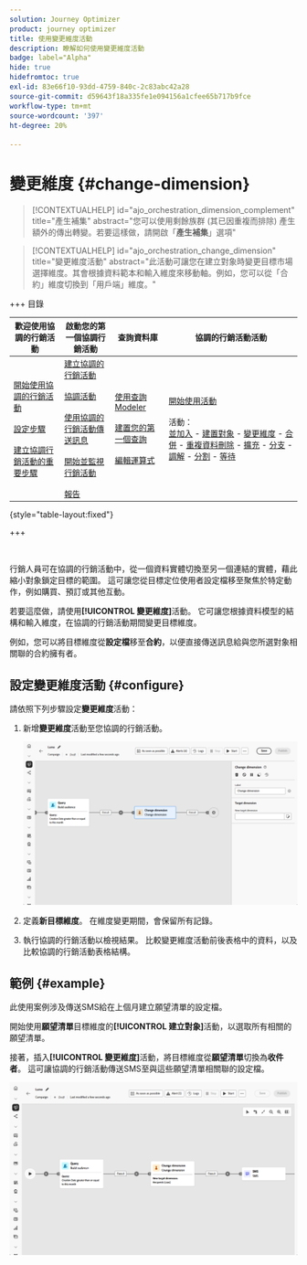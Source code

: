 ```yaml
---
solution: Journey Optimizer
product: journey optimizer
title: 使用變更維度活動
description: 瞭解如何使用變更維度活動
badge: label="Alpha"
hide: true
hidefromtoc: true
exl-id: 83e66f10-93dd-4759-840c-2c83abc42a28
source-git-commit: d59643f18a335fe1e094156a1cfee65b717b9fce
workflow-type: tm+mt
source-wordcount: '397'
ht-degree: 20%

---
```


# 變更維度 {#change-dimension}

>[!CONTEXTUALHELP]
>id="ajo_orchestration_dimension_complement"
>title="產生補集"
>abstract="您可以使用剩餘族群 (其已因重複而排除) 產生額外的傳出轉變。若要這樣做，請開啟「**產生補集**」選項"

>[!CONTEXTUALHELP]
>id="ajo_orchestration_change_dimension"
>title="變更維度活動"
>abstract="此活動可讓您在建立對象時變更目標市場選擇維度。其會根據資料範本和輸入維度來移動軸。例如，您可以從「合約」維度切換到「用戶端」維度。"

+++ 目錄

| 歡迎使用協調的行銷活動 | 啟動您的第一個協調行銷活動 | 查詢資料庫 | 協調的行銷活動活動 |
|---|---|---|---|
| [開始使用協調的行銷活動](../gs-orchestrated-campaigns.md)<br/><br/>[設定步驟](../configuration-steps.md)<br/><br/>[建立協調行銷活動的重要步驟](../gs-campaign-creation.md) | [建立協調的行銷活動](../create-orchestrated-campaign.md)<br/><br/>[協調活動](../orchestrate-activities.md)<br/><br/>[使用協調的行銷活動傳送訊息](../send-messages.md)<br/><br/>[開始並監視行銷活動](../start-monitor-campaigns.md)<br/><br/>[報告](../reporting-campaigns.md) | [使用查詢Modeler](../orchestrated-rule-builder.md)<br/><br/>[建置您的第一個查詢](../build-query.md)<br/><br/>[編輯運算式](../edit-expressions.md) | [開始使用活動](about-activities.md)<br/><br/>活動：<br/>[並加入](and-join.md) - [建置對象](build-audience.md) - [變更維度](change-dimension.md) - [合併](combine.md) - [重複資料刪除](deduplication.md) - [擴充](enrichment.md) - [分支](fork.md) - [調解](reconciliation.md) - [分割](split.md) - [等待](wait.md) |

{style="table-layout:fixed"}

+++

<br/>

行銷人員可在協調的行銷活動中，從一個資料實體切換至另一個連結的實體，藉此縮小對象鎖定目標的範圍。 這可讓您從目標定位使用者設定檔移至聚焦於特定動作，例如購買、預訂或其他互動。

若要這麼做，請使用&#x200B;**[!UICONTROL 變更維度]**&#x200B;活動。 它可讓您根據資料模型的結構和輸入維度，在協調的行銷活動期間變更目標維度。

例如，您可以將目標維度從&#x200B;**設定檔**&#x200B;移至&#x200B;**合約**，以便直接傳送訊息給與您所選對象相關聯的合約擁有者。

<!--
>[!IMPORTANT]
>
>Please note that the **[!UICONTROL Change Dimension]** and **[!UICONTROL Change Data source]** activities should not be added in one row. If you need to use both activities consecutively, make sure you include an **[!UICONTROL Enrichement]** activity in between them. This ensures proper execution and prevents potential conflicts or errors.-->

## 設定變更維度活動 {#configure}

請依照下列步驟設定&#x200B;**變更維度**&#x200B;活動：

1. 新增&#x200B;**變更維度**&#x200B;活動至您協調的行銷活動。

   ![](../assets/change-dimension.png)

1. 定義&#x200B;**新目標維度**。 在維度變更期間，會保留所有記錄。

1. 執行協調的行銷活動以檢視結果。 比較變更維度活動前後表格中的資料，以及比較協調的行銷活動表格結構。

## 範例 {#example}

此使用案例涉及傳送SMS給在上個月建立願望清單的設定檔。

開始使用&#x200B;**願望清單**&#x200B;目標維度的&#x200B;**[!UICONTROL 建立對象]**&#x200B;活動，以選取所有相關的願望清單。

接著，插入&#x200B;**[!UICONTROL 變更維度]**&#x200B;活動，將目標維度從&#x200B;**願望清單**&#x200B;切換為&#x200B;**收件者**。 這可讓協調的行銷活動傳送SMS至與這些願望清單相關聯的設定檔。

![](../assets/change-dimension-example.png)
